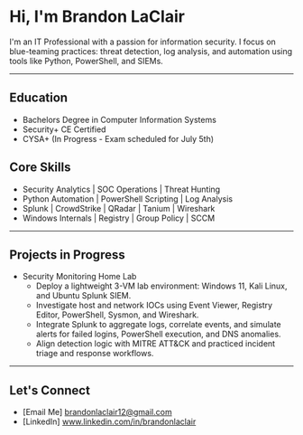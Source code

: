 # Hi, I'm Brandon LaClair

I'm an IT Professional with a passion for information security. I focus on blue-teaming practices: threat detection, log analysis, and automation using tools like Python, PowerShell, and SIEMs.

---
## Education ##

- Bachelors Degree in Computer Information Systems
- Security+ CE Certified
- CYSA+ (In Progress - Exam scheduled for July 5th)

## Core Skills

- Security Analytics | SOC Operations | Threat Hunting
- Python Automation | PowerShell Scripting | Log Analysis
- Splunk | CrowdStrike | QRadar | Tanium | Wireshark
- Windows Internals | Registry | Group Policy | SCCM

---

## Projects in Progress

- Security Monitoring Home Lab                                                                                                             
     - Deploy a lightweight 3-VM lab environment: Windows 11, Kali Linux, and Ubuntu Splunk SIEM.
     - Investigate host and network IOCs using Event Viewer, Registry Editor, PowerShell, Sysmon, and Wireshark.
     - Integrate Splunk to aggregate logs, correlate events, and simulate alerts for failed logins, PowerShell execution, and DNS anomalies.
     - Align detection logic with MITRE ATT&CK and practiced incident triage and response workflows.



---

## Let's Connect

- [Email Me] brandonlaclair12@gmail.com
- [LinkedIn] www.linkedin.com/in/brandonlaclair

